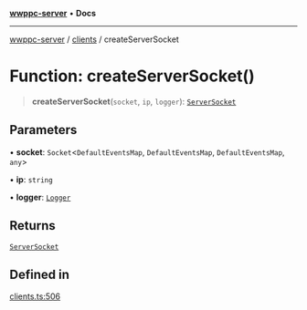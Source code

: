 [**wwppc-server**](../../README.md) • **Docs**

***

[wwppc-server](../../modules.md) / [clients](../README.md) / createServerSocket

# Function: createServerSocket()

> **createServerSocket**(`socket`, `ip`, `logger`): [`ServerSocket`](../interfaces/ServerSocket.md)

## Parameters

• **socket**: `Socket`\<`DefaultEventsMap`, `DefaultEventsMap`, `DefaultEventsMap`, `any`\>

• **ip**: `string`

• **logger**: [`Logger`](../../log/interfaces/Logger.md)

## Returns

[`ServerSocket`](../interfaces/ServerSocket.md)

## Defined in

[clients.ts:506](https://github.com/WWPPC/WWPPC-server/blob/ed9c7da6b6decb294863e396def82e9a8d81b105/src/clients.ts#L506)
